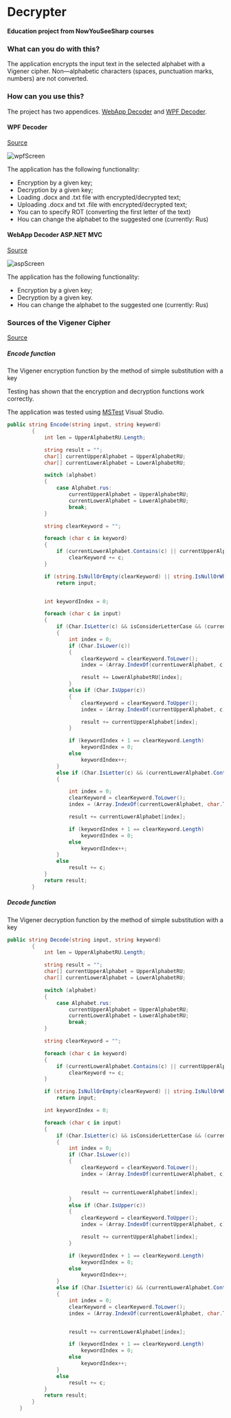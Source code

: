 
# Decrypter

**Education project from NowYouSeeSharp courses**

### What can you do with this?

The application encrypts the input text in the selected alphabet with a Vigener cipher. 
Non—alphabetic characters (spaces, punctuation marks, numbers) are not converted.

### How can you use this?

The project has two appendices. [WebApp Decoder](https://github.com/aziyaev/Decrypter/tree/main/DecrypterWebApp) and [WPF Decoder](https://github.com/aziyaev/Decrypter/tree/main/DecrypterWPF).

#### WPF Decoder

[Source](https://github.com/aziyaev/Decrypter/tree/main/DecrypterWPF)

<img src="https://github.com/aziyaev/Decrypter/blob/main/MSTestDecrypter/wpf.png" alt="wpfScreen"/>

The application has the following functionality: 
* Encryption by a given key;
* Decryption by a given key; 
* Loading .docx and .txt file with encrypted/decrypted text; 
* Uploading .docx and txt .file with encrypted/decrypted text;
* You can to specify ROT (converting the first letter of the text)
* Нou can change the alphabet to the suggested one (currently: Rus)

#### WebApp Decoder ASP.NET MVC

[Source](https://github.com/aziyaev/Decrypter/tree/main/DecrypterWebApp)

<img src="https://github.com/aziyaev/Decrypter/blob/main/MSTestDecrypter/asp.png" alt="aspScreen"/>

The application has the following functionality: 
* Encryption by a given key;
* Decryption by a given key.
* Нou can change the alphabet to the suggested one (currently: Rus)


### Sources of the Vigener Cipher

[Source](https://github.com/aziyaev/Decrypter/tree/main/VigenereCipher)

##### Encode function

The Vigener encryption function by the method of simple substitution with a key

Testing has shown that the encryption and decryption functions work correctly.

The application was tested using [MSTest](https://github.com/aziyaev/Decrypter/tree/main/MSTestDecrypter) Visual Studio.

```C#
public string Encode(string input, string keyword)
        {
            int len = UpperAlphabetRU.Length;

            string result = "";
            char[] currentUpperAlphabet = UpperAlphabetRU;
            char[] currentLowerAlphabet = LowerAlphabetRU;

            switch (alphabet)
            {
                case Alphabet.rus:
                    currentUpperAlphabet = UpperAlphabetRU;
                    currentLowerAlphabet = LowerAlphabetRU;
                    break;
            }

            string clearKeyword = "";

            foreach (char c in keyword)
            {
                if (currentLowerAlphabet.Contains(c) || currentUpperAlphabet.Contains(c))
                    clearKeyword += c;
            }

            if (string.IsNullOrEmpty(clearKeyword) || string.IsNullOrWhiteSpace(clearKeyword))
                return input;


            int keywordIndex = 0;

            foreach (char c in input)
            {
                if (Char.IsLetter(c) && isConsiderLetterCase && (currentLowerAlphabet.Contains(c) || currentUpperAlphabet.Contains(c)))
                {
                    int index = 0;
                    if (Char.IsLower(c))
                    {
                        clearKeyword = clearKeyword.ToLower();
                        index = (Array.IndexOf(currentLowerAlphabet, c) + len + Array.IndexOf(currentLowerAlphabet, clearKeyword[keywordIndex]) + ROT) % len;

                        result += LowerAlphabetRU[index];
                    }
                    else if (Char.IsUpper(c))
                    {
                        clearKeyword = clearKeyword.ToUpper();
                        index = (Array.IndexOf(currentUpperAlphabet, c) + len + Array.IndexOf(currentUpperAlphabet, clearKeyword[keywordIndex]) + ROT) % len;

                        result += currentUpperAlphabet[index];
                    }

                    if (keywordIndex + 1 == clearKeyword.Length)
                        keywordIndex = 0;
                    else
                        keywordIndex++;
                }
                else if (Char.IsLetter(c) && (currentLowerAlphabet.Contains(c) || currentUpperAlphabet.Contains(c)))
                {

                    int index = 0;
                    clearKeyword = clearKeyword.ToLower();
                    index = (Array.IndexOf(currentLowerAlphabet, char.ToLower(c)) + len + Array.IndexOf(currentLowerAlphabet, clearKeyword[keywordIndex]) + ROT) % len;

                    result += currentLowerAlphabet[index];

                    if (keywordIndex + 1 == clearKeyword.Length)
                        keywordIndex = 0;
                    else
                        keywordIndex++;
                }
                else
                    result += c;
            }
            return result;
        }
```

##### Decode function

The Vigener decryption function by the method of simple substitution with a key

```C#
public string Decode(string input, string keyword)
        {
            int len = UpperAlphabetRU.Length;

            string result = "";
            char[] currentUpperAlphabet = UpperAlphabetRU;
            char[] currentLowerAlphabet = LowerAlphabetRU;

            switch (alphabet)
            {
                case Alphabet.rus:
                    currentUpperAlphabet = UpperAlphabetRU;
                    currentLowerAlphabet = LowerAlphabetRU;
                    break;
            }

            string clearKeyword = "";

            foreach (char c in keyword)
            {
                if (currentLowerAlphabet.Contains(c) || currentUpperAlphabet.Contains(c))
                    clearKeyword += c;
            }

            if (string.IsNullOrEmpty(clearKeyword) || string.IsNullOrWhiteSpace(clearKeyword))
                return input;

            int keywordIndex = 0;

            foreach (char c in input)
            {
                if (Char.IsLetter(c) && isConsiderLetterCase && (currentLowerAlphabet.Contains(c) || currentUpperAlphabet.Contains(c)))
                {
                    int index = 0;
                    if (Char.IsLower(c))
                    {
                        clearKeyword = clearKeyword.ToLower();
                        index = (Array.IndexOf(currentLowerAlphabet, c) + len - Array.IndexOf(currentLowerAlphabet, clearKeyword[keywordIndex]) - ROT) % len;


                        result += currentLowerAlphabet[index];
                    }
                    else if (Char.IsUpper(c))
                    {
                        clearKeyword = clearKeyword.ToUpper();
                        index = (Array.IndexOf(currentUpperAlphabet, c) + len - Array.IndexOf(currentUpperAlphabet, clearKeyword[keywordIndex]) - ROT) % len;

                        result += currentUpperAlphabet[index];
                    }

                    if (keywordIndex + 1 == clearKeyword.Length)
                        keywordIndex = 0;
                    else
                        keywordIndex++;
                }
                else if (Char.IsLetter(c) && (currentLowerAlphabet.Contains(c) || currentUpperAlphabet.Contains(c)))
                {
                    int index = 0;
                    clearKeyword = clearKeyword.ToLower();
                    index = (Array.IndexOf(currentLowerAlphabet, char.ToLower(c)) + len - Array.IndexOf(currentLowerAlphabet, clearKeyword[keywordIndex]) - ROT) % len;


                    result += currentLowerAlphabet[index];

                    if (keywordIndex + 1 == clearKeyword.Length)
                        keywordIndex = 0;
                    else
                        keywordIndex++;
                }
                else
                    result += c;
            }
            return result;
        }
    }
```

